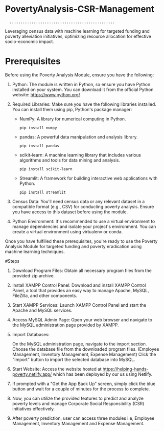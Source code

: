 ﻿# PovertyAnalysis-CSR-Management
	  ................................................
Leveraging census data with machine learning for targeted funding and poverty alleviation initiatives, optimizing resource allocation for effective 
socio-economic impact.

# Prerequisites
Before using the Poverty Analysis Module, ensure you have the following:

1. Python: The module is written in Python, so ensure you have Python installed on your system. You can download it from the official Python website: https://www.python.org/

2. Required Libraries: Make sure you have the following libraries installed. You can install them using pip, Python's package manager:

    - NumPy: A library for numerical computing in Python.
      ```
      pip install numpy
      ```
    - pandas: A powerful data manipulation and analysis library.
      ```
      pip install pandas
      ```
    - scikit-learn: A machine learning library that includes various algorithms and tools for data mining and analysis.
      ```
      pip install scikit-learn
      ```
    - Streamlit: A framework for building interactive web applications with Python.
      ```
      pip install streamlit
      ```
3. Census Data: You'll need census data or any relevant dataset in a compatible format (e.g., CSV) for conducting poverty analysis. Ensure you have access to this dataset before using the module.

4. Python Environment: It's recommended to use a virtual environment to manage dependencies and isolate your project's environment. You can create a virtual environment using virtualenv or conda.

Once you have fulfilled these prerequisites, you're ready to use the Poverty Analysis Module for targeted funding and poverty eradication using machine learning techniques.

#Steps

1) Download Program Files: Obtain all necessary program files from the provided zip archive.

2) Install XAMPP Control Panel: Download and install XAMPP Control Panel, a tool that provides an easy way to manage Apache, MySQL, FileZilla, and other components.

3) Start XAMPP Services: Launch XAMPP Control Panel and start the Apache and MySQL services.

4) Access MySQL Admin Page: Open your web browser and navigate to the MySQL administration page provided by XAMPP.

5) Import Databases:

   On the MySQL administration page, navigate to the import section.
   Choose the database file from the downloaded program files. (Employee Management, Inventory Management, Expense Management)
   Click the "Import" button to import the selected database into MySQL.

6) Start Website: Access the website hosted at https://helping-hands-poverty.netlify.app/ which has been deployed by our us using Netlify.

7) If prompted with a "Get the App Back Up" screen, simply click the blue button and wait for a couple of minutes for the process to complete.

8) Now, you can utilize the provided features to predict and analyze poverty levels and manage Corporate Social Responsibility (CSR) initiatives effectively.

9) After poverty prediction, user can access three modules i.e, Employee Management, Inventory Management and Expense Management.
